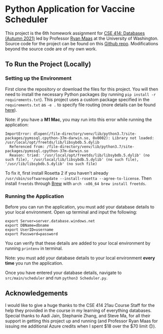 # Python Application for Vaccine Scheduler

This project is the 6th homework assignment for 
[CSE 414: Databases (Autumn 2021)](https://sites.google.com/cs.washington.edu/cse-414-21au/) led 
by Professor [Ryan Maas](https://homes.cs.washington.edu/~maas/) at the University of Washington.
Source code for the project can be found on this 
[Github repo](https://github.com/aaditya1004/vaccine-scheduler-python). Modifications beyond the
source code are of my own work.

## To Run the Project (Locally)

### Setting up the Environment

First clone the repository or download the files for this project. You will then need to install the
necessary Python packages (by running `pip install -r requirements.txt`). This project uses a custom
package specified in the `requirements.txt` as `-e .` to specify file routing (more details can be 
found [here](https://stackoverflow.com/questions/6323860/sibling-package-imports/50193944#50193944)).

Note: if you have a **M1 Mac**, you may run into this error while running the application:
```shell
ImportError: dlopen(/file-directory/venv/lib/python3.7/site-packages/pymssql.cpython-37m-darwin.so, 0x0002): Library not loaded: /usr/local/opt/freetds/lib/libsybdb.5.dylib
  Referenced from: /file-directory/venv/lib/python3.7/site-packages/pymssql.cpython-37m-darwin.so
  Reason: tried: '/usr/local/opt/freetds/lib/libsybdb.5.dylib' (no such file), '/usr/local/lib/libsybdb.5.dylib' (no such file), '/usr/lib/libsybdb.5.dylib' (no such file)
```

To fix it, first install Rosetta 2 if you haven't already 
`/usr/sbin/softwareupdate --install-rosetta --agree-to-license`. Then install `freetds` through 
[Brew](https://brew.sh/) with `arch -x86_64 brew install freetds`.

### Running the Application

Before you can run the application, you must add your database details to your local environment. 
Open up terminal and input the following:
```shell
export Server=server.database.windows.net
export DBName=dbname
export UserID=username
export Password=password
```
You can verify that these details are added to your local environment by running `printenv` in 
terminal.

Note: you must add your database details to your local environment **every time** you run the 
application.

Once you have entered your database details, navigate to `src/main/scheduler` and run
`python3 Scheduler.py`.

## Acknowledgements
I would like to give a huge thanks to the CSE 414 21au Course Staff for the help they provided in
the course in my learning of everything databases. Special thanks to Aadi Jain, Stephanie Zhang, 
and Steve Ma, for all their support in getting this project up and running (and Professor Ryan 
Maas for issuing me additional Azure credits when I spent $18 over the $70 limit 🙃).